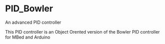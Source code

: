 # PID_Bowler
An advanced PID controller 

This PID controller is an Object Orented version of the Bowler PID controller for MBed and Arduino


